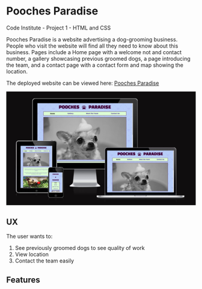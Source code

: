# Pooches Paradise
Code Institute - Project 1 - HTML and CSS

Pooches Paradise is a website advertising a dog-grooming business.  People who visit the website will find all they need to know about this business. Pages include a Home page with a welcome not and contact number, a gallery showcasing previous groomed dogs, a page introducing the team, and a contact page with a contact form and map showing the location.

The deployed website can be viewed here: [Pooches Paradise](https://jordanna-s.github.io/pooches-paradise/)

<img src="assets/images/homepage.JPG"/>


## UX
The user wants to: 

1. See previously groomed dogs to see quality of work
2. View location 
3. Contact the team easily

## Features
